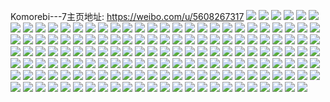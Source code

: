 Komorebi---7主页地址: https://weibo.com/u/5608267317 
![](https://wx4.sinaimg.cn/mw2000/0067xIwtly1h91wg55fe3j31361xn1ay.jpg) 
![](https://wx4.sinaimg.cn/mw2000/0067xIwtly1h938jfixhtj30e20k5n1g.jpg) 
![](https://wx4.sinaimg.cn/mw2000/0067xIwtly1h8e7b5do7kj30gs0lwaey.jpg) 
![](https://wx4.sinaimg.cn/mw2000/0067xIwtly1h8e7b7681zj30m80tognn.jpg) 
![](https://wx4.sinaimg.cn/mw2000/0067xIwtly1h866smmvumj31sc2dsx6p.jpg) 
![](https://wx4.sinaimg.cn/mw2000/0067xIwtly1h866snd9n9j31sc2dsu0x.jpg) 
![](https://wx4.sinaimg.cn/mw2000/0067xIwtly1h866sdqengj31sc2ds4qq.jpg) 
![](https://wx4.sinaimg.cn/mw2000/0067xIwtly1h866somzfoj31qg33419h.jpg) 
![](https://wx4.sinaimg.cn/mw2000/0067xIwtly1h86ua8j8esj335s2dcb2b.jpg) 
![](https://wx4.sinaimg.cn/mw2000/0067xIwtly1h866so63d3j33341qgat6.jpg) 
![](https://wx4.sinaimg.cn/mw2000/0067xIwtly1h866snsdxxj31g01304dk.jpg) 
![](https://wx4.sinaimg.cn/mw2000/0067xIwtly1h81ib142bvj31400u0jya.jpg) 
![](https://wx4.sinaimg.cn/mw2000/0067xIwtly1h81i42a3u7j30u0140afi.jpg) 
![](https://wx4.sinaimg.cn/mw2000/0067xIwtly1h81i42u8e7j30vm0u0778.jpg) 
![](https://wx4.sinaimg.cn/mw2000/0067xIwtly1h81i42le4pj31400u0tli.jpg) 
![](https://wx4.sinaimg.cn/mw2000/0067xIwtly1h81i46ip71j30u00uu78j.jpg) 
![](https://wx4.sinaimg.cn/mw2000/0067xIwtly1h81ib1g10uj30tu13u791.jpg) 
![](https://wx4.sinaimg.cn/mw2000/0067xIwtly1h81ibfwcdfj31400u0jy5.jpg) 
![](https://wx4.sinaimg.cn/mw2000/0067xIwtly1h81ib2l2smj30tu13uwp5.jpg) 
![](https://wx4.sinaimg.cn/mw2000/0067xIwtly1h7swx1wmunj30wi071wfc.jpg) 
![](https://wx4.sinaimg.cn/mw2000/0067xIwtly1h7q5fubrf8j30wq0u0jwk.jpg) 
![](https://wx4.sinaimg.cn/mw2000/0067xIwtly1h7k3o9ppj5j313u0tujxm.jpg) 
![](https://wx4.sinaimg.cn/mw2000/0067xIwtly1h7k3oaipnvj30u0140486.jpg) 
![](https://wx4.sinaimg.cn/mw2000/0067xIwtly1h7k3obarsrj30u013un36.jpg) 
![](https://wx4.sinaimg.cn/mw2000/0067xIwtly1h7k3oimexwj30u01syn4i.jpg) 
![](https://wx4.sinaimg.cn/mw2000/0067xIwtly1h7fgvmsxrdj31sc2dskjl.jpg) 
![](https://wx4.sinaimg.cn/mw2000/0067xIwtly1h7fgvog9z8j32c033zqv5.jpg) 
![](https://wx4.sinaimg.cn/mw2000/0067xIwtly1h7fgvox48oj31201a57cr.jpg) 
![](https://wx4.sinaimg.cn/mw2000/0067xIwtly1h7fgvnolyaj32c033zqv6.jpg) 
![](https://wx4.sinaimg.cn/mw2000/0067xIwtly1h7fgxs3sihj32c0340b2b.jpg) 
![](https://wx4.sinaimg.cn/mw2000/0067xIwtly1h7d81iw4w5j30l311paab.jpg) 
![](https://wx4.sinaimg.cn/mw2000/0067xIwtly1h7d81jfkbwj30nb0v33yz.jpg) 
![](https://wx4.sinaimg.cn/mw2000/0067xIwtly1h7d81im9asj30u0140tdp.jpg) 
![](https://wx4.sinaimg.cn/mw2000/0067xIwtly1h7d81jwtx0j30u0140dlw.jpg) 
![](https://wx4.sinaimg.cn/mw2000/0067xIwtly1h7d81k7ryaj30u0140jy2.jpg) 
![](https://wx4.sinaimg.cn/mw2000/0067xIwtly1h7c4kin7iqj30u01400zz.jpg) 
![](https://wx4.sinaimg.cn/mw2000/0067xIwtly1h7540ok4o7j30u014076r.jpg) 
![](https://wx4.sinaimg.cn/mw2000/0067xIwtly1h7540rlu65j30rs0rsq3n.jpg) 
![](https://wx4.sinaimg.cn/mw2000/0067xIwtly1h7540q6uc4j310x0u049n.jpg) 
![](https://wx4.sinaimg.cn/mw2000/0067xIwtly1h35u1qthfwj31tw2six6s.jpg) 
![](https://wx4.sinaimg.cn/mw2000/0067xIwtly1h35u1iwuf3j31px2kw1l0.jpg) 
![](https://wx4.sinaimg.cn/mw2000/0067xIwtly1h35u2nmurqj31ej23tkjm.jpg) 
![](https://wx4.sinaimg.cn/mw2000/0067xIwtly1h35u1yzqd1j31uk2ruqv8.jpg) 
![](https://wx4.sinaimg.cn/mw2000/0067xIwtly1h35u2b8tehj31ek23uqv5.jpg) 
![](https://wx4.sinaimg.cn/mw2000/0067xIwtly1h35u26iv55j31fq25l1kz.jpg) 
![](https://wx4.sinaimg.cn/mw2000/0067xIwtly1h2gdd2af68j311h1r9tne.jpg) 
![](https://wx4.sinaimg.cn/mw2000/0067xIwtly1h1byxxd52ij316o1dmwu2.jpg) 
![](https://wx4.sinaimg.cn/mw2000/0067xIwtly1h1byy8od7xj31cq15uke1.jpg) 
![](https://wx4.sinaimg.cn/mw2000/0067xIwtly1gxvx4crvozj30ta0s50vn.jpg) 
![](https://wx4.sinaimg.cn/mw2000/0067xIwtly1gx5c8ql6x5j30u0140dpv.jpg) 
![](https://wx4.sinaimg.cn/mw2000/0067xIwtly1gx5c8rbdclj30u013zgtw.jpg) 
![](https://wx4.sinaimg.cn/mw2000/0067xIwtly1gx5c8rqimyj30u01400wf.jpg) 
![](https://wx4.sinaimg.cn/mw2000/0067xIwtly1gx5ca7hz9ij30dw0dwaaf.jpg) 
![](https://wx4.sinaimg.cn/mw2000/0067xIwtly1gpykisdtcnj3280280b29.jpg) 
![](https://wx4.sinaimg.cn/mw2000/0067xIwtly1gpykiyf4irj316o16o1kx.jpg) 
![](https://wx4.sinaimg.cn/mw2000/0067xIwtly1gpykj3s7noj32c02c0npe.jpg) 
![](https://wx4.sinaimg.cn/mw2000/0067xIwtly1gpykin8962j311j1e1b29.jpg) 
![](https://wx4.sinaimg.cn/mw2000/0067xIwtly1gpykjcp2i2j32c02c04km.jpg) 
![](https://wx4.sinaimg.cn/mw2000/0067xIwtly1gpykjhhs2oj31fu1fuh0j.jpg) 
![](https://wx4.sinaimg.cn/mw2000/0067xIwtly1gov2vrmps9j32c02c0hdt.jpg) 
![](https://wx4.sinaimg.cn/mw2000/0067xIwtly1gov2vy8v4uj32c02c0kjm.jpg) 
![](https://wx4.sinaimg.cn/mw2000/0067xIwtly1gojqolxvolj30u00u0n87.jpg) 
![](https://wx4.sinaimg.cn/mw2000/0067xIwtly1gojqppnzr8j30pi0qngpi.jpg) 
![](https://wx4.sinaimg.cn/mw2000/0067xIwtly1gojqokwtd4j30u00u0tcu.jpg) 
![](https://wx4.sinaimg.cn/mw2000/0067xIwtly1gojqonwreuj31400u0tjd.jpg) 
![](https://wx4.sinaimg.cn/mw2000/0067xIwtly1gojqonah6vj31400u0tlx.jpg) 
![](https://wx4.sinaimg.cn/mw2000/0067xIwtly1gojqq4owfpj31400u0q8g.jpg) 
![](https://wx4.sinaimg.cn/mw2000/0067xIwtly1gojlgtz5p4j30u0140amy.jpg) 
![](https://wx4.sinaimg.cn/mw2000/0067xIwtly1gojlgvtsyaj31400u0x3u.jpg) 
![](https://wx4.sinaimg.cn/mw2000/0067xIwtly1go4hscyqw9j31kw16ob03.jpg) 
![](https://wx4.sinaimg.cn/mw2000/0067xIwtly1go4hsbo9jdj31kw16okfh.jpg) 
![](https://wx4.sinaimg.cn/mw2000/0067xIwtly1go4hsc0944j31kw16o1ee.jpg) 
![](https://wx4.sinaimg.cn/mw2000/0067xIwtly1go4hsaaemcj31kw16ob1q.jpg) 
![](https://wx4.sinaimg.cn/mw2000/0067xIwtly1go4hzzrqc7j33k02o07wj.jpg) 
![](https://wx4.sinaimg.cn/mw2000/0067xIwtly1go4hsb6k9xj31kw16oqsy.jpg) 
![](https://wx4.sinaimg.cn/mw2000/0067xIwtly1go4hs9skdqj31kw16ottb.jpg) 
![](https://wx4.sinaimg.cn/mw2000/0067xIwtly1go4hsdgy83j31kw16oe1r.jpg) 
![](https://wx4.sinaimg.cn/mw2000/0067xIwtly1go4hsecd4cj32io1w04qq.jpg) 
![](https://wx4.sinaimg.cn/mw2000/0067xIwtly1gn6zgqhhpwj31400u0wo1.jpg) 
![](https://wx4.sinaimg.cn/mw2000/0067xIwtly1gn6zgvlvjjj33402c0e82.jpg) 
![](https://wx4.sinaimg.cn/mw2000/0067xIwtly1gn6zh9nbhjj32c0340x6t.jpg) 
![](https://wx4.sinaimg.cn/mw2000/0067xIwtly1gn6zhaigkpj30u0140gqd.jpg) 
![](https://wx4.sinaimg.cn/mw2000/0067xIwtly1gn6zgpfsmsj33402c0hdx.jpg) 
![](https://wx4.sinaimg.cn/mw2000/0067xIwtly1gn6zhpofcjj32c0340x6t.jpg) 
![](https://wx4.sinaimg.cn/mw2000/0067xIwtly1gn6zhxzqk2j32c0340kjp.jpg) 
![](https://wx4.sinaimg.cn/mw2000/0067xIwtly1gn6zj27zjpj32c0340kjq.jpg) 
![](https://wx4.sinaimg.cn/mw2000/0067xIwtly1gn6zhhb4v2j32c0340x6r.jpg) 
![](https://wx4.sinaimg.cn/mw2000/0067xIwtly1gn61xipsxqj31nf1nf4qp.jpg) 
![](https://wx4.sinaimg.cn/mw2000/0067xIwtly1gn61xlupzcj31n51n5x6p.jpg) 
![](https://wx4.sinaimg.cn/mw2000/0067xIwtly1gnbr05lm5uj32c02c0hdv.jpg) 
![](https://wx4.sinaimg.cn/mw2000/0067xIwtly1glzchns0f2j30vq1kw4i7.jpg) 
![](https://wx4.sinaimg.cn/mw2000/0067xIwtly1glzci14i77j31k02c0b29.jpg) 
![](https://wx4.sinaimg.cn/mw2000/0067xIwtly1glzcid7fwij30u0190x6p.jpg) 
![](https://wx4.sinaimg.cn/mw2000/0067xIwtly1glzcj8cplqj31o02yox6w.jpg) 
![](https://wx4.sinaimg.cn/mw2000/0067xIwtly1gl42mde2lzj32c02c0kjl.jpg) 
![](https://wx4.sinaimg.cn/mw2000/0067xIwtly1gl42ltb0zej31rn1rn7wh.jpg) 
![](https://wx4.sinaimg.cn/mw2000/0067xIwtly1gl42mk1k1lj32c02c0x6b.jpg) 
![](https://wx4.sinaimg.cn/mw2000/0067xIwtly1gl43k9vtf7j32yo280nps.jpg) 
![](https://wx4.sinaimg.cn/mw2000/0067xIwtly1gl42n0yotdj30ht0htjt8.jpg) 
![](https://wx4.sinaimg.cn/mw2000/0067xIwtly1gl42msrhyjj32c02c0b29.jpg) 
![](https://wx4.sinaimg.cn/mw2000/0067xIwtly1gkyv444wgtj30gd0t3434.jpg) 
![](https://wx4.sinaimg.cn/mw2000/0067xIwtly1gkyv47nywmj30wq1m6tiy.jpg) 
![](https://wx4.sinaimg.cn/mw2000/0067xIwtly1gkm8ymjj3tj32042041kz.jpg) 
![](https://wx4.sinaimg.cn/mw2000/0067xIwtly1h7obswrf66j32c02c07wj.jpg) 
![](https://wx4.sinaimg.cn/mw2000/0067xIwtly1gkfueshviuj310z10zwp3.jpg) 
![](https://wx4.sinaimg.cn/mw2000/0067xIwtgy1gjuo9jyyf9j324m24m4qp.jpg) 
![](https://wx4.sinaimg.cn/mw2000/0067xIwtgy1gjuo9e8fvhj32c0340b2b.jpg) 
![](https://wx4.sinaimg.cn/mw2000/0067xIwtly1ggjcy79mhij30kw1qogvw.jpg) 
![](https://wx4.sinaimg.cn/mw2000/0067xIwtly1ggjcydb2gkj30kw2yd7uf.jpg) 
![](https://wx4.sinaimg.cn/mw2000/0067xIwtly1ggjcyfkdz9j30kw1qoqei.jpg) 
![](https://wx4.sinaimg.cn/mw2000/0067xIwtly1ggjcyebufrj30kw1b0jyc.jpg) 
![](https://wx4.sinaimg.cn/mw2000/0067xIwtly1gmv2md84mxj30m10m1q6i.jpg) 
![](https://wx4.sinaimg.cn/mw2000/0067xIwtly1ggjd3r78akj30kw1b0q8z.jpg) 
![](https://wx4.sinaimg.cn/mw2000/0067xIwtly1ggjd3rq515j30kw0vc0vy.jpg) 
![](https://wx4.sinaimg.cn/mw2000/0067xIwtly1gfxv7fcxlaj316o16pnk0.jpg) 
![](https://wx4.sinaimg.cn/mw2000/0067xIwtly1gfxv7hb8p0j32c02c07wj.jpg) 
![](https://wx4.sinaimg.cn/mw2000/0067xIwtly1gfxv7jw4nsj32c02c01ky.jpg) 
![](https://wx4.sinaimg.cn/mw2000/0067xIwtly1gfxv7id3tyj32c02c0kjm.jpg) 
![](https://wx4.sinaimg.cn/mw2000/0067xIwtly1gfxv7j1ae8j31sg1sgth9.jpg) 
![](https://wx4.sinaimg.cn/mw2000/0067xIwtly1gfxv7kkq6gj32c0340kjl.jpg) 
![](https://wx4.sinaimg.cn/mw2000/0067xIwtly1gmunexc8suj31d71d7npd.jpg) 
![](https://wx4.sinaimg.cn/mw2000/0067xIwtly1gf0jl39h4kj31400u07gu.jpg) 
![](https://wx4.sinaimg.cn/mw2000/0067xIwtly1gf0jizh8yaj31400u015a.jpg) 
![](https://wx4.sinaimg.cn/mw2000/0067xIwtly1ge8aeyyshej30u20u0gvd.jpg) 
![](https://wx4.sinaimg.cn/mw2000/0067xIwtly1gdwssgg7j4j30u00u0n4w.jpg) 
![](https://wx4.sinaimg.cn/mw2000/0067xIwtly1gdwssfw51vj30b40jrdh9.jpg) 
![](https://wx4.sinaimg.cn/mw2000/0067xIwtly1gdmmerpwodj301e01et8h.jpg) 
![](https://wx4.sinaimg.cn/mw2000/0067xIwtly1gdgitfasd8j30qt0qt0w0.jpg) 
![](https://wx4.sinaimg.cn/mw2000/0067xIwtly1gdca82hyx8j302g01st8n.jpg) 
![](https://wx4.sinaimg.cn/mw2000/0067xIwtly1gd7c3bbz2kj301e01c0so.jpg) 
![](https://wx4.sinaimg.cn/mw2000/0067xIwtly1gd78xorojqj30ku0ms41i.jpg) 
![](https://wx4.sinaimg.cn/mw2000/0067xIwtly1gd60b4yfbfj304g04gt8t.jpg) 
![](https://wx4.sinaimg.cn/mw2000/0067xIwtly1gd59b7z0ujj304g04gt8t.jpg) 
![](https://wx4.sinaimg.cn/mw2000/0067xIwtgy1gci4bzn37wj303a03cweb.jpg) 
![](https://wx4.sinaimg.cn/mw2000/0067xIwtly1gbyh70p6a6j30ku112qob.jpg) 
![](https://wx4.sinaimg.cn/mw2000/0067xIwtly1gbyh74dnxqj30ku112nd7.jpg) 
![](https://wx4.sinaimg.cn/mw2000/0067xIwtly1gbtgs93146j309g08qdg8.jpg) 
![](https://wx4.sinaimg.cn/mw2000/0067xIwtly1gbmylkmopnj30dw0dwdgo.jpg) 
![](https://wx4.sinaimg.cn/mw2000/0067xIwtgy1gb7w1xwfshj30jk0egwg8.jpg) 
![](https://wx4.sinaimg.cn/mw2000/0067xIwtly1galxusazouj30a80ae0td.jpg) 
![](https://wx4.sinaimg.cn/mw2000/0067xIwtly1galxusojebj30ge0gomyf.jpg) 
![](https://wx4.sinaimg.cn/mw2000/0067xIwtly1galxury3psj30ti0u041r.jpg) 
![](https://wx4.sinaimg.cn/mw2000/0067xIwtly1galxusx2r3j30cq0cr0tf.jpg) 
![](https://wx4.sinaimg.cn/mw2000/0067xIwtly1galxut7o8gj30by0bamxq.jpg) 
![](https://wx4.sinaimg.cn/mw2000/0067xIwtly1galxuti16pj30jr0iwmyy.jpg) 
![](https://wx4.sinaimg.cn/mw2000/0067xIwtly1gaicsdi35ej30ku1124qp.jpg) 
![](https://wx4.sinaimg.cn/mw2000/0067xIwtly1gabejlypj9j30u00u0wl8.jpg) 
![](https://wx4.sinaimg.cn/mw2000/0067xIwtly1gabel80r0rj30u00u0wmb.jpg) 
![](https://wx4.sinaimg.cn/mw2000/0067xIwtly1ga9s688avrj31400u0k0r.jpg) 
![](https://wx4.sinaimg.cn/mw2000/0067xIwtly1ga951fyvqcj31400u0qfi.jpg) 
![](https://wx4.sinaimg.cn/mw2000/0067xIwtly1ga951f5nl9j31400u0dsz.jpg) 
![](https://wx4.sinaimg.cn/mw2000/0067xIwtly1ga951d7u8mj31400u015g.jpg) 
![](https://wx4.sinaimg.cn/mw2000/0067xIwtly1ga951c8e1lj31400u07g6.jpg) 
![](https://wx4.sinaimg.cn/mw2000/0067xIwtly1ga951j7ntpj31400u0am9.jpg) 
![](https://wx4.sinaimg.cn/mw2000/0067xIwtly1ga952wra5lj31400u07h5.jpg) 
